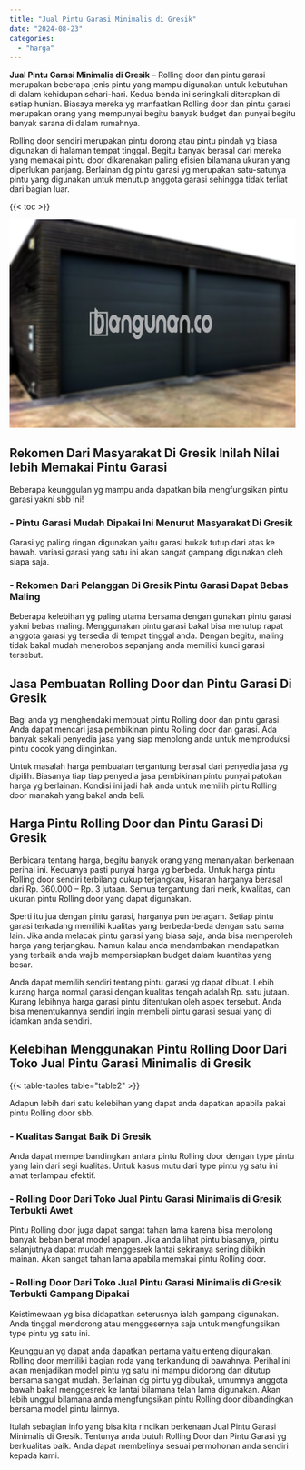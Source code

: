 ```yaml
---
title: "Jual Pintu Garasi Minimalis di Gresik"
date: "2024-08-23"
categories: 
  - "harga"
---
```


**Jual Pintu Garasi Minimalis di Gresik** – Rolling door dan pintu garasi merupakan beberapa jenis pintu yang mampu digunakan untuk kebutuhan di dalam kehidupan sehari-hari. Kedua benda ini seringkali diterapkan di setiap hunian. Biasaya mereka yg manfaatkan Rolling door dan pintu garasi merupakan orang yang mempunyai begitu banyak budget dan punyai begitu banyak sarana di dalam rumahnya.

Rolling door sendiri merupakan pintu dorong atau pintu pindah yg biasa digunakan di halaman tempat tinggal. Begitu banyak berasal dari mereka yang memakai pintu door dikarenakan paling efisien bilamana ukuran yang diperlukan panjang. Berlainan dg pintu garasi yg merupakan satu-satunya pintu yang digunakan untuk menutup anggota garasi sehingga tidak terliat dari bagian luar.

{{< toc >}}

![Jual Pintu Garasi Minimalis di Gresik](/images/pintu-garasi-23.png)

## Rekomen Dari Masyarakat Di Gresik Inilah Nilai lebih Memakai Pintu Garasi

Beberapa keunggulan yg mampu anda dapatkan bila mengfungsikan pintu garasi yakni sbb ini!

### \- Pintu Garasi Mudah Dipakai Ini Menurut Masyarakat Di Gresik

Garasi yg paling ringan digunakan yaitu garasi bukak tutup dari atas ke bawah. variasi garasi yang satu ini akan sangat gampang digunakan oleh siapa saja.

### \- Rekomen Dari Pelanggan Di Gresik Pintu Garasi Dapat Bebas Maling

Beberapa kelebihan yg paling utama bersama dengan gunakan pintu garasi yakni bebas maling. Menggunakan pintu garasi bakal bisa menutup rapat anggota garasi yg tersedia di tempat tinggal anda. Dengan begitu, maling tidak bakal mudah menerobos sepanjang anda memiliki kunci garasi tersebut.

## Jasa Pembuatan Rolling Door dan Pintu Garasi Di Gresik

Bagi anda yg menghendaki membuat pintu Rolling door dan pintu garasi. Anda dapat mencari jasa pembikinan pintu Rolling door dan garasi. Ada banyak sekali penyedia jasa yang siap menolong anda untuk memproduksi pintu cocok yang diinginkan.

Untuk masalah harga pembuatan tergantung berasal dari penyedia jasa yg dipilih. Biasanya tiap tiap penyedia jasa pembikinan pintu punyai patokan harga yg berlainan. Kondisi ini jadi hak anda untuk memilih pintu Rolling door manakah yang bakal anda beli.

## Harga Pintu Rolling Door dan Pintu Garasi Di Gresik

Berbicara tentang harga, begitu banyak orang yang menanyakan berkenaan perihal ini. Keduanya pasti punyai harga yg berbeda. Untuk harga pintu Rolling door sendiri terbilang cukup terjangkau, kisaran harganya berasal dari Rp. 360.000 – Rp. 3 jutaan. Semua tergantung dari merk, kwalitas, dan ukuran pintu Rolling door yang dapat digunakan.

Sperti itu jua dengan pintu garasi, harganya pun beragam. Setiap pintu garasi terkadang memiliki kualitas yang berbeda-beda dengan satu sama lain. Jika anda melacak pintu garasi yang biasa saja, anda bisa memperoleh harga yang terjangkau. Namun kalau anda mendambakan mendapatkan yang terbaik anda wajib mempersiapkan budget dalam kuantitas yang besar.

Anda dapat memilih sendiri tentang pintu garasi yg dapat dibuat. Lebih kurang harga normal garasi dengan kualitas tengah adalah Rp. satu jutaan. Kurang lebihnya harga garasi pintu ditentukan oleh aspek tersebut. Anda bisa menentukannya sendiri ingin membeli pintu garasi sesuai yang di idamkan anda sendiri.

## Kelebihan Menggunakan Pintu Rolling Door Dari Toko Jual Pintu Garasi Minimalis di Gresik

{{< table-tables table="table2" >}}

Adapun lebih dari satu kelebihan yang dapat anda dapatkan apabila pakai pintu Rolling door sbb.

### \- Kualitas Sangat Baik Di Gresik

Anda dapat memperbandingkan antara pintu Rolling door dengan type pintu yang lain dari segi kualitas. Untuk kasus mutu dari type pintu yg satu ini amat terlampau efektif.

### \- Rolling Door Dari Toko Jual Pintu Garasi Minimalis di Gresik Terbukti Awet

Pintu Rolling door juga dapat sangat tahan lama karena bisa menolong banyak beban berat model apapun. Jika anda lihat pintu biasanya, pintu selanjutnya dapat mudah menggesrek lantai sekiranya sering dibikin mainan. Akan sangat tahan lama apabila memakai pintu Rolling door.

### \- Rolling Door Dari Toko Jual Pintu Garasi Minimalis di Gresik Terbukti Gampang Dipakai

Keistimewaan yg bisa didapatkan seterusnya ialah gampang digunakan. Anda tinggal mendorong atau menggesernya saja untuk mengfungsikan type pintu yg satu ini.

Keunggulan yg dapat anda dapatkan pertama yaitu enteng digunakan. Rolling door memiliki bagian roda yang terkandung di bawahnya. Perihal ini akan menjadikan model pintu yg satu ini mampu didorong dan ditutup bersama sangat mudah. Berlainan dg pintu yg dibukak, umumnya anggota bawah bakal menggesrek ke lantai bilamana telah lama digunakan. Akan lebih unggul bilamana anda mengfungsikan pintu Rolling door dibandingkan bersama model pintu lainnya.

Itulah sebagian info yang bisa kita rincikan berkenaan Jual Pintu Garasi Minimalis di Gresik. Tentunya anda butuh Rolling Door dan Pintu Garasi yg berkualitas baik. Anda dapat membelinya sesuai permohonan anda sendiri kepada kami.
